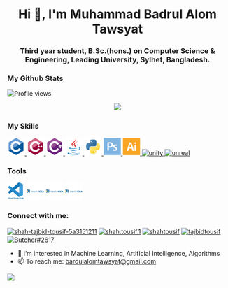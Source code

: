 <h1 align="center">Hi 👋, I'm Muhammad Badrul Alom Tawsyat</h1>
<h3 align="center">Third year student, B.Sc.(hons.) on Computer Science & Engineering, Leading University, Sylhet, Bangladesh.</h3>

### My Github Stats
![Profile views](https://gpvc.arturio.dev/MDBadrulAlomTawsyat)

<p align="center"> <img src="https://github-readme-stats.vercel.app/api?username=MDBadrulAlomTawsyat&&show_icons=true&title_color=ffffff&icon_color=bb2acf&text_color=daf7dc&bg_color=151515" />

### My Skills

<p align="left"> <a href="https://www.cprogramming.com/" target="_blank"> <img src="https://raw.githubusercontent.com/devicons/devicon/master/icons/c/c-original.svg" alt="c" width="40" height="40"/> </a> <a href="https://www.w3schools.com/cpp/" target="_blank"> <img src="https://raw.githubusercontent.com/devicons/devicon/master/icons/cplusplus/cplusplus-original.svg" alt="cplusplus" width="40" height="40"/> </a> <a href="https://www.w3schools.com/cs/" target="_blank"> <img src="https://raw.githubusercontent.com/devicons/devicon/master/icons/csharp/csharp-original.svg" alt="csharp" width="40" height="40"/> </a> <a href="https://www.java.com" target="_blank"> <img src="https://raw.githubusercontent.com/devicons/devicon/master/icons/java/java-original.svg" alt="java" width="40" height="40"/> </a> <a href="https://www.python.org" target="_blank"> <img src="https://raw.githubusercontent.com/devicons/devicon/master/icons/python/python-original.svg" alt="python" width="40" height="40"/> </a>  <a href="https://www.photoshop.com/en" target="_blank"> <img src="https://github.com/devicons/devicon/blob/master/icons/photoshop/photoshop-plain.svg" alt="photoshop" width="40" height="40"/> </a>  <a href="https://www.illustrator.com/en" target="_blank"> <img src="https://github.com/devicons/devicon/blob/master/icons/illustrator/illustrator-plain.svg" alt="photoshop" width="40" height="40"/> </a> <a href="https://unity.com/" target="_blank"> <img src="https://www.vectorlogo.zone/logos/unity3d/unity3d-icon.svg" alt="unity" width="40" height="40"/> </a> <a href="https://unrealengine.com/" target="_blank"> <img src="https://raw.githubusercontent.com/kenangundogan/fontisto/036b7eca71aab1bef8e6a0518f7329f13ed62f6b/icons/svg/brand/unreal-engine.svg" alt="unreal" width="40" height="40"/> </a> </p>

### Tools
<img src="https://raw.githubusercontent.com/devicons/devicon/2ae2a900d2f041da66e950e4d48052658d850630/icons/vscode/vscode-original-wordmark.svg" alt="photoshop" width="40" height="40"/> <img src="https://raw.githubusercontent.com/devicons/devicon/2ae2a900d2f041da66e950e4d48052658d850630/icons/intellij/intellij-original-wordmark.svg" alt="photoshop" width="40" height="40"/>  <img src="https://raw.githubusercontent.com/devicons/devicon/2ae2a900d2f041da66e950e4d48052658d850630/icons/intellij/intellij-original-wordmark.svg" alt="photoshop" width="40" height="40"/>  <img src="https://raw.githubusercontent.com/devicons/devicon/2ae2a900d2f041da66e950e4d48052658d850630/icons/intellij/intellij-original-wordmark.svg" alt="photoshop" width="40" height="40"/>
  
  <h3 align="left">Connect with me:</h3>
<p align="left">
<a href="https://www.linkedin.com/in/muhammedbadrul1234/" target="blank"><img align="center" src="https://raw.githubusercontent.com/rahuldkjain/github-profile-readme-generator/master/src/images/icons/Social/linked-in-alt.svg" alt="shah-tajbid-tousif-5a3151211" height="30" width="40" /></a>
<a href="https://www.facebook.com/badrulrahman.khan/" target="blank"><img align="center" src="https://raw.githubusercontent.com/rahuldkjain/github-profile-readme-generator/master/src/images/icons/Social/facebook.svg" alt="shah.tousif.1" height="30" width="40" /></a>
<a href="https://www.instagram.com/muhammad__badrul_/" target="blank"><img align="center" src="https://raw.githubusercontent.com/rahuldkjain/github-profile-readme-generator/master/src/images/icons/Social/instagram.svg" alt="shahtousif" height="30" width="40" /></a>
<a href="https://codeforces.com/profile/Hellobadrul" target="blank"><img align="center" src="https://cdn.jsdelivr.net/npm/simple-icons@3.0.1/icons/codeforces.svg" alt="tajbidtousif" height="30" width="40" /></a>
<a href="https://discord.gg/badrulalom#9262" target="blank"><img align="center" src="https://raw.githubusercontent.com/rahuldkjain/github-profile-readme-generator/master/src/images/icons/Social/discord.svg" alt="Butcher#2617" height="30" width="40" /></a>
</p>


- 👀 I’m interested in Machine Learning, Artificial Intelligence, Algorithms
- 📫 To reach me: bardulalomtawsyat@gmail.com

<img src="https://userpic.codeforces.org/2128064/title/e2370859c30e217f.jpg">





